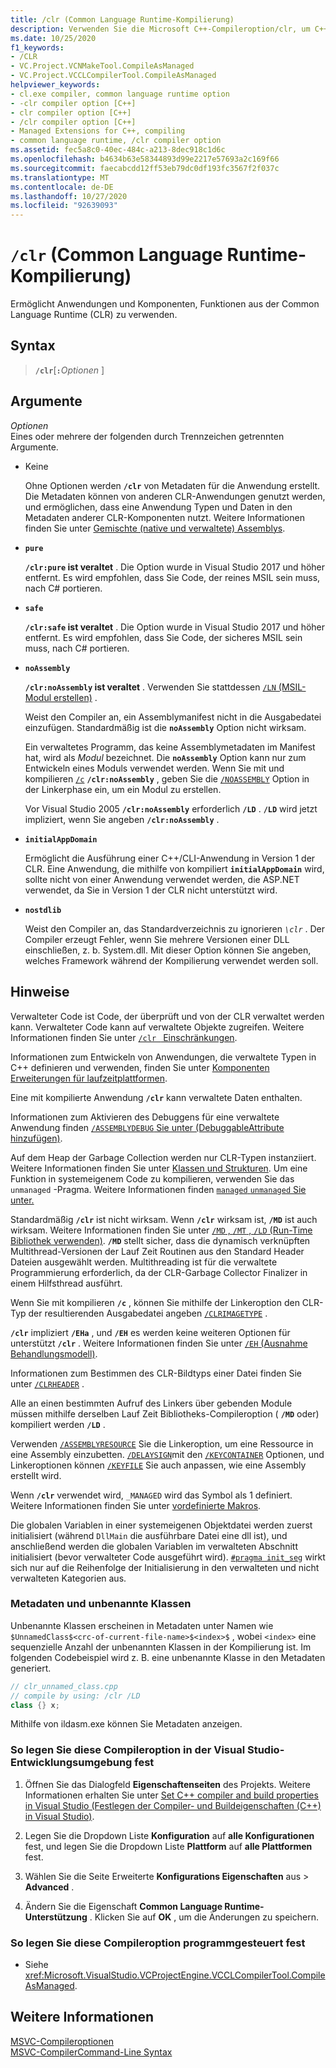 ```yaml
---
title: /clr (Common Language Runtime-Kompilierung)
description: Verwenden Sie die Microsoft C++-Compileroption/clr, um C++/CLI-und C++-Code als verwalteten Code zu kompilieren.
ms.date: 10/25/2020
f1_keywords:
- /CLR
- VC.Project.VCNMakeTool.CompileAsManaged
- VC.Project.VCCLCompilerTool.CompileAsManaged
helpviewer_keywords:
- cl.exe compiler, common language runtime option
- -clr compiler option [C++]
- clr compiler option [C++]
- /clr compiler option [C++]
- Managed Extensions for C++, compiling
- common language runtime, /clr compiler option
ms.assetid: fec5a8c0-40ec-484c-a213-8dec918c1d6c
ms.openlocfilehash: b4634b63e58344893d99e2217e57693a2c169f66
ms.sourcegitcommit: faecabcdd12ff53eb79dc0df193fc3567f2f037c
ms.translationtype: MT
ms.contentlocale: de-DE
ms.lasthandoff: 10/27/2020
ms.locfileid: "92639093"
---
```

# <a name="clr-common-language-runtime-compilation"></a>`/clr` (Common Language Runtime-Kompilierung)

Ermöglicht Anwendungen und Komponenten, Funktionen aus der Common Language Runtime (CLR) zu verwenden.

## <a name="syntax"></a>Syntax

> **`/clr`**\[**`:`**_Optionen_ ]

## <a name="arguments"></a>Argumente

*Optionen*\
Eines oder mehrere der folgenden durch Trennzeichen getrennten Argumente.

- Keine

   Ohne Optionen werden **`/clr`** von Metadaten für die Anwendung erstellt. Die Metadaten können von anderen CLR-Anwendungen genutzt werden, und ermöglichen, dass eine Anwendung Typen und Daten in den Metadaten anderer CLR-Komponenten nutzt. Weitere Informationen finden Sie unter [Gemischte (native und verwaltete) Assemblys](../../dotnet/mixed-native-and-managed-assemblies.md).

- **`pure`**

   **`/clr:pure` ist veraltet** . Die Option wurde in Visual Studio 2017 und höher entfernt. Es wird empfohlen, dass Sie Code, der reines MSIL sein muss, nach C# portieren.

- **`safe`**

   **`/clr:safe` ist veraltet** . Die Option wurde in Visual Studio 2017 und höher entfernt. Es wird empfohlen, dass Sie Code, der sicheres MSIL sein muss, nach C# portieren.

- **`noAssembly`**

   **`/clr:noAssembly` ist veraltet** . Verwenden Sie stattdessen [ `/LN` (MSIL-Modul erstellen)](ln-create-msil-module.md) .

   Weist den Compiler an, ein Assemblymanifest nicht in die Ausgabedatei einzufügen. Standardmäßig ist die **`noAssembly`** Option nicht wirksam.

   Ein verwaltetes Programm, das keine Assemblymetadaten im Manifest hat, wird als *Modul* bezeichnet. Die **`noAssembly`** Option kann nur zum Entwickeln eines Moduls verwendet werden. Wenn Sie mit und kompilieren [`/c`](c-compile-without-linking.md) **`/clr:noAssembly`** , geben Sie die [`/NOASSEMBLY`](noassembly-create-a-msil-module.md) Option in der Linkerphase ein, um ein Modul zu erstellen.

   Vor Visual Studio 2005 **`/clr:noAssembly`** erforderlich **`/LD`** . **`/LD`** wird jetzt impliziert, wenn Sie angeben **`/clr:noAssembly`** .

- **`initialAppDomain`**

   Ermöglicht die Ausführung einer C++/CLI-Anwendung in Version 1 der CLR.  Eine Anwendung, die mithilfe von kompiliert **`initialAppDomain`** wird, sollte nicht von einer Anwendung verwendet werden, die ASP.NET verwendet, da Sie in Version 1 der CLR nicht unterstützt wird.

- **`nostdlib`**

   Weist den Compiler an, das Standardverzeichnis zu ignorieren *`\clr`* . Der Compiler erzeugt Fehler, wenn Sie mehrere Versionen einer DLL einschließen, z. b. System.dll. Mit dieser Option können Sie angeben, welches Framework während der Kompilierung verwendet werden soll.

## <a name="remarks"></a>Hinweise

Verwalteter Code ist Code, der überprüft und von der CLR verwaltet werden kann. Verwalteter Code kann auf verwaltete Objekte zugreifen. Weitere Informationen finden Sie unter [ `/clr ` Einschränkungen](clr-restrictions.md).

Informationen zum Entwickeln von Anwendungen, die verwaltete Typen in C++ definieren und verwenden, finden Sie unter [Komponenten Erweiterungen für laufzeitplattformen](../../extensions/component-extensions-for-runtime-platforms.md).

Eine mit kompilierte Anwendung **`/clr`** kann verwaltete Daten enthalten.

Informationen zum Aktivieren des Debuggens für eine verwaltete Anwendung finden [ `/ASSEMBLYDEBUG` Sie unter (DebuggableAttribute hinzufügen)](assemblydebug-add-debuggableattribute.md).

Auf dem Heap der Garbage Collection werden nur CLR-Typen instanziiert. Weitere Informationen finden Sie unter [Klassen und Strukturen](../../extensions/classes-and-structs-cpp-component-extensions.md). Um eine Funktion in systemeigenem Code zu kompilieren, verwenden Sie das `unmanaged` -Pragma. Weitere Informationen finden [ `managed` `unmanaged` Sie unter. ](../../preprocessor/managed-unmanaged.md)

Standardmäßig **`/clr`** ist nicht wirksam. Wenn **`/clr`** wirksam ist, **`/MD`** ist auch wirksam. Weitere Informationen finden Sie unter [ `/MD` , `/MT` , `/LD` (Run-Time Bibliothek verwenden)](md-mt-ld-use-run-time-library.md). **`/MD`** stellt sicher, dass die dynamisch verknüpften Multithread-Versionen der Lauf Zeit Routinen aus den Standard Header Dateien ausgewählt werden. Multithreading ist für die verwaltete Programmierung erforderlich, da der CLR-Garbage Collector Finalizer in einem Hilfsthread ausführt.

Wenn Sie mit kompilieren **`/c`** , können Sie mithilfe der Linkeroption den CLR-Typ der resultierenden Ausgabedatei angeben [`/CLRIMAGETYPE`](clrimagetype-specify-type-of-clr-image.md) .

**`/clr`** impliziert **`/EHa`** , und **`/EH`** es werden keine weiteren Optionen für unterstützt **`/clr`** . Weitere Informationen finden Sie unter [ `/EH` (Ausnahme Behandlungsmodell)](eh-exception-handling-model.md).

Informationen zum Bestimmen des CLR-Bildtyps einer Datei finden Sie unter [`/CLRHEADER`](clrheader.md) .

Alle an einen bestimmten Aufruf des Linkers über gebenden Module müssen mithilfe derselben Lauf Zeit Bibliotheks-Compileroption ( **`/MD`** oder) kompiliert werden **`/LD`** .

Verwenden [`/ASSEMBLYRESOURCE`](assemblyresource-embed-a-managed-resource.md) Sie die Linkeroption, um eine Ressource in eine Assembly einzubetten. [`/DELAYSIGN`](delaysign-partially-sign-an-assembly.md)mit den [`/KEYCONTAINER`](keycontainer-specify-a-key-container-to-sign-an-assembly.md) Optionen, und Linkeroptionen können [`/KEYFILE`](keyfile-specify-key-or-key-pair-to-sign-an-assembly.md) Sie auch anpassen, wie eine Assembly erstellt wird.

Wenn **`/clr`** verwendet wird, `_MANAGED` wird das Symbol als 1 definiert. Weitere Informationen finden Sie unter [vordefinierte Makros](../../preprocessor/predefined-macros.md).

Die globalen Variablen in einer systemeigenen Objektdatei werden zuerst initialisiert (während `DllMain` die ausführbare Datei eine dll ist), und anschließend werden die globalen Variablen im verwalteten Abschnitt initialisiert (bevor verwalteter Code ausgeführt wird). [`#pragma init_seg`](../../preprocessor/init-seg.md) wirkt sich nur auf die Reihenfolge der Initialisierung in den verwalteten und nicht verwalteten Kategorien aus.

### <a name="metadata-and-unnamed-classes"></a>Metadaten und unbenannte Klassen

Unbenannte Klassen erscheinen in Metadaten unter Namen wie  `$UnnamedClass$<crc-of-current-file-name>$<index>$` , wobei `<index>` eine sequenzielle Anzahl der unbenannten Klassen in der Kompilierung ist. Im folgenden Codebeispiel wird z. B. eine unbenannte Klasse in den Metadaten generiert.

```cpp
// clr_unnamed_class.cpp
// compile by using: /clr /LD
class {} x;
```

Mithilfe von ildasm.exe können Sie Metadaten anzeigen.

### <a name="to-set-this-compiler-option-in-the-visual-studio-development-environment"></a>So legen Sie diese Compileroption in der Visual Studio-Entwicklungsumgebung fest

1. Öffnen Sie das Dialogfeld **Eigenschaftenseiten** des Projekts. Weitere Informationen erhalten Sie unter [Set C++ compiler and build properties in Visual Studio (Festlegen der Compiler- und Buildeigenschaften (C++) in Visual Studio)](../working-with-project-properties.md).

1. Legen Sie die Dropdown Liste **Konfiguration** auf **alle Konfigurationen** fest, und legen Sie die Dropdown Liste **Plattform** auf **alle Plattformen** fest.

1. Wählen Sie die Seite Erweiterte **Konfigurations Eigenschaften** aus  >  **Advanced** .

1. Ändern Sie die Eigenschaft **Common Language Runtime-Unterstützung** . Klicken Sie auf **OK** , um die Änderungen zu speichern.

### <a name="to-set-this-compiler-option-programmatically"></a>So legen Sie diese Compileroption programmgesteuert fest

- Siehe <xref:Microsoft.VisualStudio.VCProjectEngine.VCCLCompilerTool.CompileAsManaged>.

## <a name="see-also"></a>Weitere Informationen

[MSVC-Compileroptionen](compiler-options.md)\
[MSVC-CompilerCommand-Line Syntax](compiler-command-line-syntax.md)
